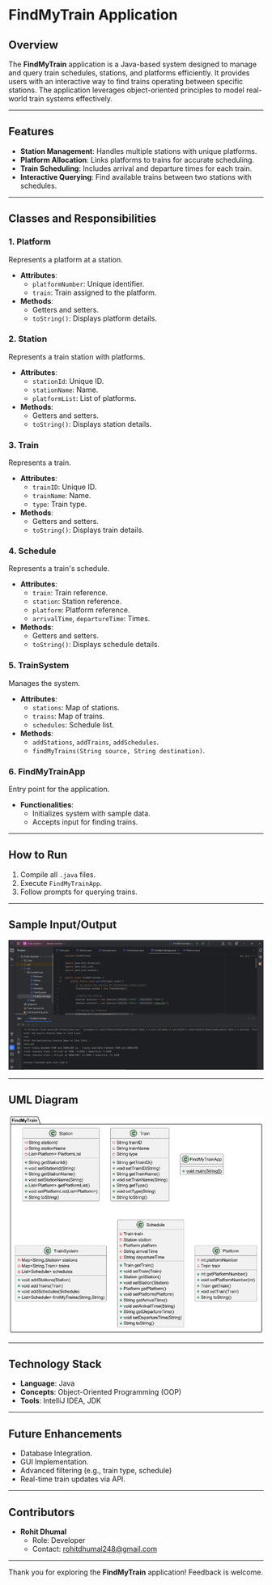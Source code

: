 # FindMyTrain Application

## Overview
The **FindMyTrain** application is a Java-based system designed to manage and query train schedules, stations, and platforms efficiently. It provides users with an interactive way to find trains operating between specific stations. The application leverages object-oriented principles to model real-world train systems effectively.

---

## Features
- **Station Management**: Handles multiple stations with unique platforms.
- **Platform Allocation**: Links platforms to trains for accurate scheduling.
- **Train Scheduling**: Includes arrival and departure times for each train.
- **Interactive Querying**: Find available trains between two stations with schedules.

---

## Classes and Responsibilities

### 1. Platform
Represents a platform at a station.
- **Attributes**:
  - `platformNumber`: Unique identifier.
  - `train`: Train assigned to the platform.
- **Methods**:
  - Getters and setters.
  - `toString()`: Displays platform details.

### 2. Station
Represents a train station with platforms.
- **Attributes**:
  - `stationId`: Unique ID.
  - `stationName`: Name.
  - `platformList`: List of platforms.
- **Methods**:
  - Getters and setters.
  - `toString()`: Displays station details.

### 3. Train
Represents a train.
- **Attributes**:
  - `trainID`: Unique ID.
  - `trainName`: Name.
  - `type`: Train type.
- **Methods**:
  - Getters and setters.
  - `toString()`: Displays train details.

### 4. Schedule
Represents a train's schedule.
- **Attributes**:
  - `train`: Train reference.
  - `station`: Station reference.
  - `platform`: Platform reference.
  - `arrivalTime`, `departureTime`: Times.
- **Methods**:
  - Getters and setters.
  - `toString()`: Displays schedule details.

### 5. TrainSystem
Manages the system.
- **Attributes**:
  - `stations`: Map of stations.
  - `trains`: Map of trains.
  - `schedules`: Schedule list.
- **Methods**:
  - `addStations`, `addTrains`, `addSchedules`.
  - `findMyTrains(String source, String destination)`.

### 6. FindMyTrainApp
Entry point for the application.
- **Functionalities**:
  - Initializes system with sample data.
  - Accepts input for finding trains.

---

## How to Run
1. Compile all `.java` files.
2. Execute `FindMyTrainApp`.
3. Follow prompts for querying trains.

---

## Sample Input/Output

![image alt](https://github.com/rohitdhumal-24/Core-Java-Project-2/blob/8c995275460af1fdf9b9ae5f173714d191889733/TrainManagement.png)

---

## UML Diagram

![image alt](https://github.com/rohitdhumal-24/Core-Java-Project-2/blob/0f7fa73bfc574e00ec0f5c8d737caf50d4b02dde/TrainSystemUML.png)

---

## Technology Stack
- **Language**: Java
- **Concepts**: Object-Oriented Programming (OOP)
- **Tools**: IntelliJ IDEA, JDK

---

## Future Enhancements
- Database Integration.
- GUI Implementation.
- Advanced filtering (e.g., train type, schedule)
- Real-time train updates via API.

---

## Contributors
- **Rohit Dhumal**
  - Role: Developer
  - Contact: rohitdhumal248@gmail.com

---

Thank you for exploring the **FindMyTrain** application! Feedback is welcome.

